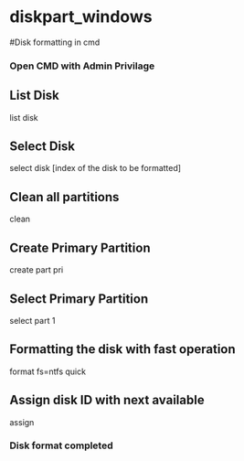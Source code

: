 # diskpart_windows
#Disk formatting in cmd

### Open CMD with Admin Privilage ###

## List Disk ##
list disk
## Select Disk ##
select disk [index of the disk to be formatted]
## Clean all partitions ##
clean
## Create Primary Partition ##
create part pri
## Select Primary Partition ##
select part 1
## Formatting the disk with fast operation ##
format fs=ntfs quick
## Assign disk ID with next available ##
assign

### Disk format completed ###
